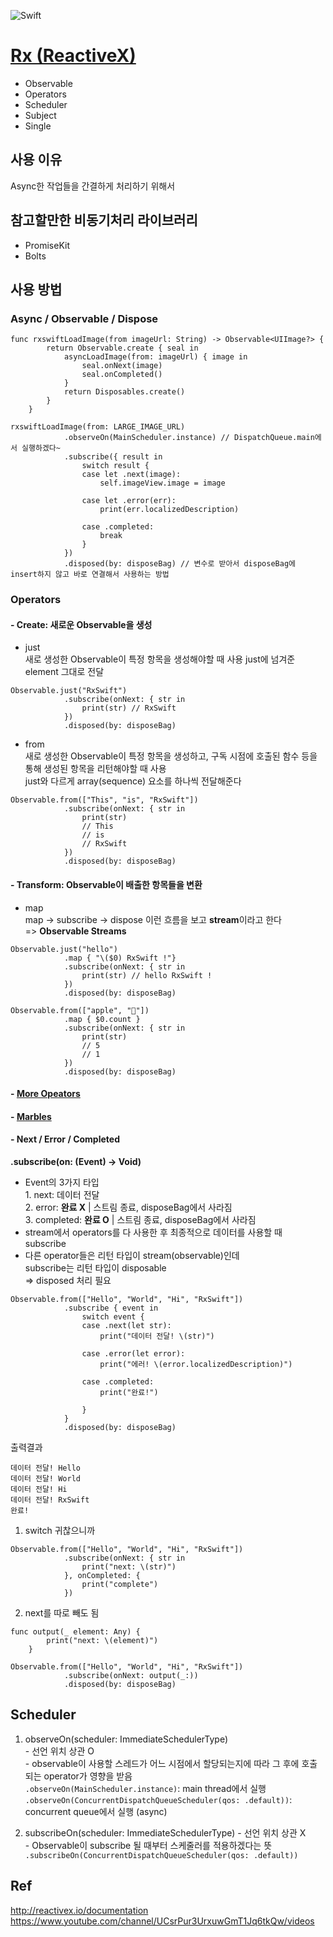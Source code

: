 ![Swift](https://img.shields.io/static/v1?label=&message=Swift&color=E45530&logo=swift&logoColor=FFFFFF)

# [Rx (ReactiveX)](http://reactivex.io/documentation/ko/observable.html)
- Observable
- Operators
- Scheduler
- Subject
- Single

## 사용 이유
Async한 작업들을 간결하게 처리하기 위해서

## 참고할만한 비동기처리 라이브러리
- PromiseKit
- Bolts

## 사용 방법
### Async / Observable / Dispose
```
func rxswiftLoadImage(from imageUrl: String) -> Observable<UIImage?> {
        return Observable.create { seal in
            asyncLoadImage(from: imageUrl) { image in
                seal.onNext(image)
                seal.onCompleted()
            }
            return Disposables.create()
        }
    }
```
```
rxswiftLoadImage(from: LARGE_IMAGE_URL)
            .observeOn(MainScheduler.instance) // DispatchQueue.main에서 실행하겠다~
            .subscribe({ result in
                switch result {
                case let .next(image):
                    self.imageView.image = image
                    
                case let .error(err):
                    print(err.localizedDescription)
                    
                case .completed:
                    break
                }
            })
            .disposed(by: disposeBag) // 변수로 받아서 disposeBag에 insert하지 않고 바로 연결해서 사용하는 방법
```

### Operators
#### - Create: 새로운 Observable을 생성
- just  
        새로 생성한 Observable이 특정 항목을 생성해야할 때 사용
        just에 넘겨준 element 그대로 전달
```
Observable.just("RxSwift")
            .subscribe(onNext: { str in
                print(str) // RxSwift
            })
            .disposed(by: disposeBag)
```
- from  
        새로 생성한 Observable이 특정 항목을 생성하고, 구독 시점에 호출된 함수 등을 통해 생성된 항목을 리턴해야할 때 사용  
        just와 다르게 array(sequence) 요소를 하나씩 전달해준다
```
Observable.from(["This", "is", "RxSwift"])
            .subscribe(onNext: { str in
                print(str)
                // This
                // is
                // RxSwift
            })
            .disposed(by: disposeBag)
```

#### - Transform: Observable이 배출한 항목들을 변환
- map  
        map -> subscribe -> dispose 이런 흐름을 보고 **stream**이라고 한다  
=> **Observable Streams**
```
Observable.just("hello")
            .map { "\($0) RxSwift !"}
            .subscribe(onNext: { str in
                print(str) // hello RxSwift !
            })
            .disposed(by: disposeBag)
```
```
Observable.from(["apple", "🍎"])
            .map { $0.count }
            .subscribe(onNext: { str in
                print(str)
                // 5
                // 1
            })
            .disposed(by: disposeBag)
```

#### - [More Opeators](http://reactivex.io/documentation/ko/operators.html)  

#### - [Marbles](https://rxmarbles.com/)

#### - Next / Error / Completed

**.subscribe(on: (Event<String>) -> Void)**    
- Event의 3가지 타입  
        1. next: 데이터 전달  
        2. error: **완료 X** | 스트림 종료, disposeBag에서 사라짐  
        3. completed: **완료 O** | 스트림 종료, disposeBag에서 사라짐  
- stream에서 operators를 다 사용한 후 최종적으로 데이터를 사용할 때 subscribe  
- 다른 operator들은 리턴 타입이 stream(observable)인데  
        subscribe는 리턴 타입이 disposable  
        => disposed 처리 필요        

```
Observable.from(["Hello", "World", "Hi", "RxSwift"])
            .subscribe { event in
                switch event {
                case .next(let str):
                    print("데이터 전달! \(str)")
                    
                case .error(let error):
                    print("에러! \(error.localizedDescription)")
                    
                case .completed:
                    print("완료!")
                    
                }
            }
            .disposed(by: disposeBag)
```

출력결과  
```
데이터 전달! Hello
데이터 전달! World
데이터 전달! Hi
데이터 전달! RxSwift
완료!
```
        
1. switch 귀찮으니까 
```
Observable.from(["Hello", "World", "Hi", "RxSwift"])
            .subscribe(onNext: { str in
                print("next: \(str)")
            }, onCompleted: {
                print("complete")
            })
```

2. next를 따로 빼도 됨
```
func output(_ element: Any) {
        print("next: \(element)")
    }

Observable.from(["Hello", "World", "Hi", "RxSwift"])
            .subscribe(onNext: output(_:))
            .disposed(by: disposeBag)
```

        
## Scheduler  

1. observeOn(scheduler: ImmediateSchedulerType)  
        - 선언 위치 상관 O  
        - observable이 사용할 스레드가 어느 시점에서 할당되는지에 따라 그 후에 호출되는 operator가 영향을 받음  
        ```
        .observeOn(MainScheduler.instance)
        ```: main thread에서 실행  
        ```
        .observeOn(ConcurrentDispatchQueueScheduler(qos: .default))
        ```: concurrent queue에서 실행 (async)  

2. subscribeOn(scheduler: ImmediateSchedulerType) 
        - 선언 위치 상관 X  
        - Observable이 subscribe 될 때부터 스케줄러를 적용하겠다는 뜻  
        ```
        .subscribeOn(ConcurrentDispatchQueueScheduler(qos: .default)) 
        ```  
        
        
        
## Ref
http://reactivex.io/documentation  
https://www.youtube.com/channel/UCsrPur3UrxuwGmT1Jq6tkQw/videos
